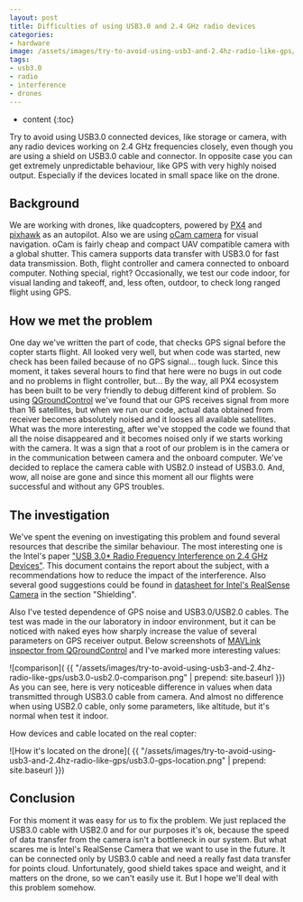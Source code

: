 ```yaml
---
layout: post
title: Difficulties of using USB3.0 and 2.4 GHz radio devices
categories:
- hardware
image: /assets/images/try-to-avoid-using-usb3-and-2.4hz-radio-like-gps/usb3.0-gps-location.png
tags:
- usb3.0
- radio
- interference
- drones
---
```


* content
{:toc}

Try to avoid using USB3.0 connected devices, like storage or camera, with any radio devices working on 2.4 GHz frequencies closely, even though you are using a shield on USB3.0 cable and connector. In opposite case you can get extremely unpredictable behaviour, like GPS with very highly noised output.
Especially if the devices located in small space like on the drone.

## Background

We are working with drones, like quadcopters, powered by [PX4](https://github.com/PX4/Firmware) and [pixhawk](https://pixhawk.org/#autopilots) as an autopilot. Also we are using [oCam camera](https://www.hardkernel.com/shop/ocam-1mgn-u-plus-1mp-usb3-0-mono-global-shutter/) for visual navigation. oCam is fairly cheap and compact UAV compatible camera with a global shutter. This camera supports data transfer with USB3.0 for fast data transmission. Both, flight controller and camera connected to onboard computer. Nothing special, right?
Occasionally, we test our code indoor, for visual landing and takeoff, and, less often, outdoor, to check long ranged flight using GPS.

## How we met the problem

One day we've written the part of code, that checks GPS signal before the copter starts flight. All looked very well, but when code was started, new check has been failed because of no GPS signal...
tough luck. Since this moment, it takes several hours to find that here were no bugs in out code and no problems in flight controller, but...
By the way, all PX4 ecosystem has been built to be very friendly to debug different kind of problem. So using [QGroundControl](https://github.com/mavlink/qgroundcontrol) we've found that our GPS receives signal from more than 16 satellites, but when we run our code, actual data obtained from receiver becomes absolutely noised and it looses all available satellites. What was the more interesting, after we've stopped the code we found that all the noise disappeared and it becomes noised only if we starts working with the camera. It was a sign that a root of our problem is in the camera or in the communication between camera and the onboard computer. We've decided to replace the camera cable with USB2.0 instead of USB3.0. And, wow, all noise are gone and since this moment all our flights were successful and without any GPS troubles.

## The investigation

We've spent the evening on investigating this problem and found several resources that describe the similar behaviour. The most interesting one is the Intel's paper ["USB 3.0* Radio Frequency Interference on 2.4 GHz Devices"](https://www.intel.com/content/www/us/en/io/universal-serial-bus/usb3-frequency-interference-paper.html). This document contains the report about the subject, with a recommendations how to reduce the impact of the interference. Also several good suggestions could be found in [datasheet for Intel's RealSense Camera](https://www.intel.com/content/dam/support/us/en/documents/emerging-technologies/intel-realsense-technology/realsense-camera-r200-datasheet.pdf) in the section "Shielding".

Also I've tested dependence of GPS noise and USB3.0/USB2.0 cables. The test was made in the our laboratory in indoor environment, but it can be noticed with naked eyes how sharply increase the value of several parameters on GPS receiver output. Below screenshots of [MAVLink inspector from QGroundControl](https://docs.qgroundcontrol.com/en/app_menu/mavlink_inspector.html) and I've marked more interesting values:

![comparison]( {{ "/assets/images/try-to-avoid-using-usb3-and-2.4hz-radio-like-gps/usb3.0-usb2.0-comparison.png" | prepend: site.baseurl }})
As you can see, here is very noticeable difference in values when data transmitted through USB3.0 cable from camera. And almost no difference when using USB2.0 cable, only some parameters, like altitude, but it's normal when test it indoor.

How devices and cable located on the real copter:

![How it's located on the drone]( {{ "/assets/images/try-to-avoid-using-usb3-and-2.4hz-radio-like-gps/usb3.0-gps-location.png" | prepend: site.baseurl }})

## Conclusion

For this moment it was easy for us to fix the problem. We just replaced the USB3.0 cable with USB2.0 and for our purposes it's ok, because the speed of data transfer from the camera isn't a bottleneck in our system. But what scares me is Intel's RealSense Camera that we want to use in the future. It can be connected only by USB3.0 cable and need a really fast data transfer for points cloud. Unfortunately, good shield takes space and weight, and it matters on the drone, so we can't easily use it. But I hope we'll deal with this problem somehow.
